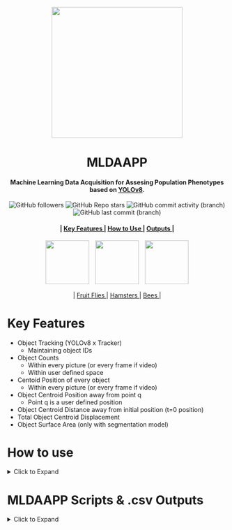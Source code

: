 <p align="center">
 <img src="https://github.com/ganamir/MLDAPP/assets/129692189/c684e3b2-9df1-4177-9abd-2e22ec30810f" height = "300">
</p>

<div align = "center"> 
<b>
<h1>
  MLDAAPP 
</h1>
</b>
</div>

<div align = "center"> 
<h4>
  Machine Learning Data Acquisition for Assesing Population Phenotypes based on <a href = "https://github.com/ultralytics/ultralytics">YOLOv8</a>. 
</h4>
</b>
</div>
<div align = "center">
<img alt="GitHub followers" src="https://img.shields.io/github/followers/ganamir"> <img alt="GitHub Repo stars" src="https://img.shields.io/github/stars/ganamir/MLDAPP"> <img alt="GitHub commit activity (branch)" src="https://img.shields.io/github/commit-activity/t/ganamir/MLDAPP"> <img alt="GitHub last commit (branch)" src="https://img.shields.io/github/last-commit/ganamir/MLDAPP/main">
</div>
<div align = "center">
<h4>
 | <a href = "https://github.com/ganamir/MLDAAPP/edit/main/README.md#key-features"> Key Features </a> | <a href = "https://github.com/ganamir/MLDAAPP/edit/main/README.md#how-to-use"> How to Use </a> | <a href = "https://github.com/ganamir/MLDAAPP/edit/main/README.md#mldaapp-csv-outputs"> Outputs </a> |
</h4>
</div>
<div align = "center"> <p> 
<img src = "https://github.com/ganamir/MLDAAPP/assets/129692189/20066b97-dc1e-4882-a588-8aff485404dc" hspace = "5" height = "100">
<img src = "https://github.com/ganamir/MLDAAPP/assets/129692189/0539cbaf-955e-475d-bd4b-30cc153a9956" hspace = "5" height = "100" >
<img src = "https://github.com/ganamir/MLDAAPP/assets/129692189/4fda3b16-6200-44b2-bba6-393d7475fb28" hspace = "5" height = "100" >
</p></div>

<div align = "center"> <p> 
 | <a href = "https://drive.google.com/drive/folders/1t6K05ucDLfYnNPZ0ddboAz4vdq3WrCOa?usp=sharing"> Fruit Flies </a> |
 <a href = "https://drive.google.com/drive/folders/1AO-t3DIOKdH7gkiKqyn4ymQ1XZr-srwZ?usp=sharing"> Hamsters </a> |
 <a href = "https://drive.google.com/drive/folders/1aQ10fsA_LZhURsEHc7x2JYWzwjXsw5a9?usp=sharing"> Bees </a> |
</p></div>


# Key Features 

- Object Tracking (YOLOv8 x Tracker)
  - Maintaining object IDs
- Object Counts
  - Within every picture (or every frame if video)
  - Within user defined space
- Centoid Position of every object
  - Within every picture (or every frame if video)
- Object Centroid Position away from point q
  - Point q is a user defined position
- Object Centroid Distance away from initial position (t=0 position)
- Total Object Centroid Displacement
- Object Surface Area (only with segmentation model)

# How to use
<details>
<summary> Click to Expand </summary>
 <h2> Training Set Preparation </h2>
 <details>
 
go to roboflow and do stuff

  
 </details>
 
  <h2> Training & Running YOLOv8 </h2>
 <details>

1. Copy the jupyter notebook that is associated with MLDAAPP into your own google colab drive.
   > ⚠️ Make sure to connect the GPU to reduce the time needed to train the custom model. At the top left corner click ``` Runtime > Change Runtime Time > Hardware accelerator ✔️GPU > GPU type: V100 > Save > Connect ``` If you are using a paid google colab version, highly recommend using A100 GPU which significantly reduces the time needed to train the models. 
3. Run the first: "Install & Import all of dependancies and functions" code block without modyifing anything.
   > ⚠️ A google drive notification will pop-up, simply accept it and log-in to your google account for a massive quality of life improvement when dealing with large or small data-files.
4. If used roboflow for annotating your training-data-set, import your training set into the training set block and run the commands.
   ```
   !pip install roboflow
   
   from roboflow import Roboflow
   rf = Roboflow(api_key="Test Code")
   project = rf.workspace("Test Code").project("Test Code")
   dataset = project.version(0).download("Test Code")
   ```

   > ⚠️ You should download a folder containing your annotated images with an imporant "data.yaml" file. Right click on the file and copy its directory which will be used to train your Custom Model.
 
5. To train your Custom Model:

   A. Select your model ``` modell = YOLO('Model of Your Choice') ```, choice being presented at [YOLOv8](https://github.com/ultralytics/ultralytics). Detection or Segmentation, nano or extra large model is up to you to decide. When done with the choice, simply insert the name instead of the place holder text.

   B. To train the custom model: ``` modell.train(data = "Insert Your Data.yaml in your training-data-set folder", epochs 200, imgsz = [w, h], batch = 5, project = "Directory to Output the Model") ```. YOLOv8 provides more [arguments](https://docs.ultralytics.com/modes/train/#arguments) that you can tinker around with, so it's best to familiarize yourself with them to make sure you are training the best model.

   > ⚠️ Be ware of the imgsz & batch options. If you are using a free google colab version, then the V100 GPU type might quickly run out of VRAM, promptly stopping your training. A rule of thumb is that the larger the image size the smaller the batch size should be. Though smaller batch sizes will significantly increase the time it takes to train the model.
   
   > 🛑 When deciding the "project" directory, I highly recommend creating a folder in your google drive directory, as google colab can very likely kick you off while you are training your model, and this way you can always return back and re-/finish training your model.  
7. Once you have trained the model select your "best.pt" model from the outputted folder post-training. ``` model = YOLO("Your best.pt file directory") ```. It's often located as such: ``` ./model_output_folder/train#/weights/best.pt ```

8. Once you are satisfied with your model now acquire your "Test" video to test how the model performs.
   > ⚠️ Best if the Test video was not part of the training-set as it will give you a better idea of the performance. 

9. If you need to modify your video to change video length/FPS/speed use the following command: ``` video_editing("video directory", t0, t1, fps, spd) ```. Additionally, add ``` frame = global_video ``` as it will assist you in the next step.
 
10. Now use your custom trained model to analyze the video of interest. If you had used step 8 to modify your video, simply run the "Model Usage" code block.
    - If you had not used step 8, simply upload your test video, right click to copy the directory, and add it to  ``` frame = "Test Video Directory" ```
    > ⚠️ [YOLOv8 arguments](https://docs.ultralytics.com/modes/predict/#inference-arguments) to tinker around to maximize your model efficacy and accuracy on the Test data.
 </details>
</details>

# MLDAAPP Scripts & .csv Outputs
<details>
 <summary> Click to Expand </summary>

1. In order to get essential metrics/coordinates for some of the calculations, MLDAAPP provides 3 ways to draw on the images:
   - ``` draw_dots(img, x1, y1) ``` allows to pin-point the nessesary coordinate for point q-object-distance calculations.
     > To set your custom q-coordinate simply add ``` q = [x1, y1] ``` with your own coordinates.
   - ``` draw_lines(img, x1, y1, x2, y2) ``` helps in calculating pixels_per_centimeter measurments if needed.
     > To get a somewhat accurate pixels/cms conversion it is helpful to have a ruler/object of a known size within the video frame. Then simply draw a line for the whole length of the object, and use the difference between point 1 & 2 as the pixel length and perform simple conversions to get your variable.  
   - ``` draw_polygons(img, x1, y1, x2, y2, x3, y3, x4, y4) ``` helps in determining the coordinates needed for object_within_area_counting metrics.
     > In order to calculate how many objects are within a certain space, it is important to set the correct coordinates for your space of interest. Once done drawing a polygon around your area, simply create variables as such ``` coords1/2/3/... = [[x1,y1],[x2,y2],[x3,y3],[x4,y4]] ``` 

2. Lastly run Data Extraction Block without modifying anything. This will create the dataframes with your outputs.
   > 🛑 If you are unhappy with the ID re-assignment, MLDAAPP provides the ability to manually modify the IDs. Simply return to the Data Extraction block, and move to the "Reassign IDs for _main_ dataframe" section. After running the block you should have seen the code output being a dataframe with numerical assignments for each of the IDs in each of the section. These numbers are simply the amount of times the object was tracked, so if you had a video with a lenght of 1800 frames, then you would ideally have all of your objects at an 1800 value for each of the sections. MLDAAPP provides 3 ways to filter the data:
   
   > A. rename IDs using ``` df5['ID'] = df5['ID'].replace([2],[1]) ```, here you turn ID 2 into ID 1. Make sure to turn higher ID values into lower ones, as doing it the other way may cause frame assignement problems.
   
   > B. Remove any columns under a certain presence threshold ``` df5 = df5.groupby('ID').filter(lambda x : len(x > ###)) ```. Substituing ### for any numerical threshold.
   
   > C. Removing any specific ID ``` df5 = df5[df5.ID != 1] ```, here you remove anything related to ID 1. 
4. In order to save these data frames into human-viewable objects use the last block to save the files.
   > ⚠️ Make sure to change the directory & names of the 3 saving files, maintaining .csv at the end of the file names. It should generally look like this ``` df#.to_csv('directory/filename.csv') ```
 
</details>






